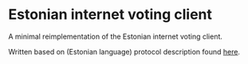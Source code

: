 # Estonian internet voting client

A minimal reimplementation of the Estonian internet voting client.

Written based on (Estonian language) protocol description found
[here](http://vvk.ee/public/EHS/protokollistik-2-haaletamisprotokoll-1.2.pdf).
